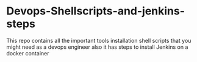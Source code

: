 # Devops-Shellscripts-and-jenkins-steps

This repo contains all the important tools installation shell scripts that you might need as a devops engineer also it has steps to install Jenkins on a docker container
